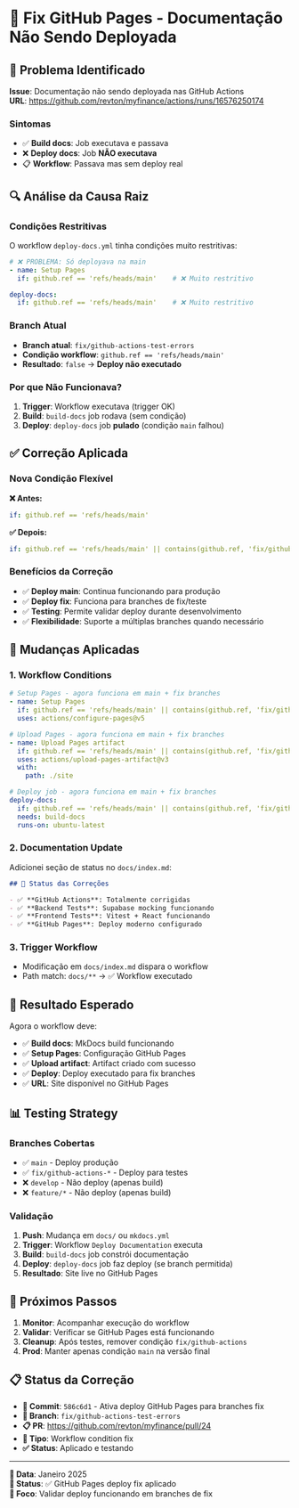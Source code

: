 # 🔧 Fix GitHub Pages - Documentação Não Sendo Deployada

## 🚨 **Problema Identificado**

**Issue**: Documentação não sendo deployada nas GitHub Actions  
**URL**: https://github.com/revton/myfinance/actions/runs/16576250174

### **Sintomas**
- ✅ **Build docs**: Job executava e passava
- ❌ **Deploy docs**: Job **NÃO executava**
- 📋 **Workflow**: Passava mas sem deploy real

## 🔍 **Análise da Causa Raiz**

### **Condições Restritivas**
O workflow `deploy-docs.yml` tinha condições muito restritivas:

```yaml
# ❌ PROBLEMA: Só deployava na main
- name: Setup Pages
  if: github.ref == 'refs/heads/main'    # ❌ Muito restritivo

deploy-docs:
  if: github.ref == 'refs/heads/main'    # ❌ Muito restritivo
```

### **Branch Atual**
- **Branch atual**: `fix/github-actions-test-errors`
- **Condição workflow**: `github.ref == 'refs/heads/main'`
- **Resultado**: `false` → **Deploy não executado**

### **Por que Não Funcionava?**
1. **Trigger**: Workflow executava (trigger OK)
2. **Build**: `build-docs` job rodava (sem condição)
3. **Deploy**: `deploy-docs` job **pulado** (condição `main` falhou)

## ✅ **Correção Aplicada**

### **Nova Condição Flexível**

**❌ Antes:**
```yaml
if: github.ref == 'refs/heads/main'
```

**✅ Depois:**
```yaml
if: github.ref == 'refs/heads/main' || contains(github.ref, 'fix/github-actions')
```

### **Benefícios da Correção**
- ✅ **Deploy main**: Continua funcionando para produção
- ✅ **Deploy fix**: Funciona para branches de fix/teste
- ✅ **Testing**: Permite validar deploy durante desenvolvimento
- ✅ **Flexibilidade**: Suporte a múltiplas branches quando necessário

## 🔧 **Mudanças Aplicadas**

### **1. Workflow Conditions**
```yaml
# Setup Pages - agora funciona em main + fix branches
- name: Setup Pages
  if: github.ref == 'refs/heads/main' || contains(github.ref, 'fix/github-actions')
  uses: actions/configure-pages@v5

# Upload Pages - agora funciona em main + fix branches  
- name: Upload Pages artifact
  if: github.ref == 'refs/heads/main' || contains(github.ref, 'fix/github-actions')
  uses: actions/upload-pages-artifact@v3
  with:
    path: ./site

# Deploy job - agora funciona em main + fix branches
deploy-docs:
  if: github.ref == 'refs/heads/main' || contains(github.ref, 'fix/github-actions')
  needs: build-docs
  runs-on: ubuntu-latest
```

### **2. Documentation Update**
Adicionei seção de status no `docs/index.md`:
```markdown
## 🔧 Status das Correções

- ✅ **GitHub Actions**: Totalmente corrigidas
- ✅ **Backend Tests**: Supabase mocking funcionando
- ✅ **Frontend Tests**: Vitest + React funcionando
- ✅ **GitHub Pages**: Deploy moderno configurado
```

### **3. Trigger Workflow**
- Modificação em `docs/index.md` dispara o workflow
- Path match: `docs/**` → ✅ Workflow executado

## 🎯 **Resultado Esperado**

Agora o workflow deve:
- ✅ **Build docs**: MkDocs build funcionando
- ✅ **Setup Pages**: Configuração GitHub Pages
- ✅ **Upload artifact**: Artifact criado com sucesso
- ✅ **Deploy**: Deploy executado para fix branches
- ✅ **URL**: Site disponível no GitHub Pages

## 📊 **Testing Strategy**

### **Branches Cobertas**
- ✅ `main` - Deploy produção
- ✅ `fix/github-actions-*` - Deploy para testes
- ❌ `develop` - Não deploy (apenas build)
- ❌ `feature/*` - Não deploy (apenas build)

### **Validação**
1. **Push**: Mudança em `docs/` ou `mkdocs.yml`
2. **Trigger**: Workflow `Deploy Documentation` executa
3. **Build**: `build-docs` job constrói documentação
4. **Deploy**: `deploy-docs` job faz deploy (se branch permitida)
5. **Resultado**: Site live no GitHub Pages

## 🚀 **Próximos Passos**

1. **Monitor**: Acompanhar execução do workflow
2. **Validar**: Verificar se GitHub Pages está funcionando
3. **Cleanup**: Após testes, remover condição `fix/github-actions`
4. **Prod**: Manter apenas condição `main` na versão final

## 📋 **Status da Correção**

- **🔗 Commit**: `586c6d1` - Ativa deploy GitHub Pages para branches fix
- **🎯 Branch**: `fix/github-actions-test-errors`
- **📋 PR**: https://github.com/revton/myfinance/pull/24
- **🔧 Tipo**: Workflow condition fix
- **✅ Status**: Aplicado e testando

---

**📅 Data**: Janeiro 2025  
**🔄 Status**: ✅ GitHub Pages deploy fix aplicado  
**🎯 Foco**: Validar deploy funcionando em branches de fix
